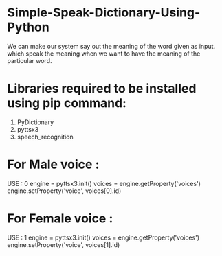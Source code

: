 # Simple-Speak-Dictionary-Using-Python
We can make our system say out the meaning of the word given as input. which speak the meaning when we want to have the meaning of the particular word.

# Libraries required to be installed using pip command:
1. PyDictionary
2. pyttsx3
3. speech_recognition 

# For Male voice :
  USE : 0
 engine = pyttsx3.init()
voices = engine.getProperty('voices')
engine.setProperty('voice', voices[0].id)

# For Female voice :
  USE : 1
 engine = pyttsx3.init()
voices = engine.getProperty('voices')
engine.setProperty('voice', voices[1].id)
